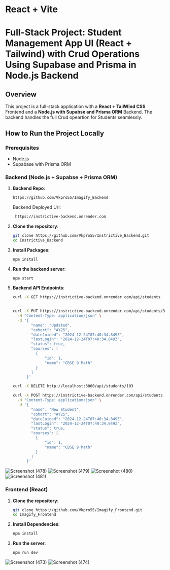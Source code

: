 # React + Vite

# Full-Stack Project: Student Management App UI (React + Tailwind) with Crud Operations Using Supabase and Prisma in Node.js Backend

## Overview
This project is a full-stack application with a **React + TailWind CSS** Frontend and a **Node.js with Supabse and Prisma ORM** Backend. The backend handles the full Crud opeartion for Students seamlessly.


## How to Run the Project Locally

### Prerequisites
- Node.js 
- Supabase with Prisma ORM

### Backend (Node.js + Supabse + Prisma ORM)

1. **Backend Repo**:
   ```bash
   https://github.com/Vkpro55/Imagify_Backend
   ```
   Backend Deployed Url: 
   ```bash
    https://instrictive-backend.onrender.com
   ```

2. **Clone the repository**:
   ```bash
   git clone https://github.com/Vkpro55/Instrictive_Backend.git
   cd Instrictive_Backend
   ```
3. **Install Packages**:
   ```bash
   npm install
   ```
3. **Run the backend server**:
   ```bash
   npm start
   ```
4. **Backend API Endpoints**:
   ```bash
   curl -X GET https://instrictive-backend.onrender.com/api/students
    
   ```
   ```bash
   curl -X PUT https://instrictive-backend.onrender.com/api/students/3 \
     -H "Content-Type: application/json" \
     -d '{
           "name": "Updated",
           "cohort": "AY25",
           "dateJoined": "2024-12-24T07:40:34.849Z",
           "lastLogin": "2024-12-24T07:40:34.849Z",
           "status": true,
           "courses": [
             {
                 "id": 1,
                 "name": "CBSE 9 Math"
             }
           ]
         }'

   ```

   ```bash
   curl -X DELETE http://localhost:3000/api/students/103

   ```
   ```bash
   curl -X POST https://instrictive-backend.onrender.com/api/students \
     -H "Content-Type: application/json" \
     -d '{
           "name": "New Student",
           "cohort": "AY25",
           "dateJoined": "2024-12-24T07:40:34.849Z",
           "lastLogin": "2024-12-24T07:40:34.849Z",
           "status": true,
           "courses": [
             {
                 "id": 1,
                 "name": "CBSE 9 Math"
             }
           ]
         }'


   ```



![Screenshot (478)](https://github.com/user-attachments/assets/a77d80ca-ae8b-4cfe-a66d-596e8a2ccb18)
![Screenshot (479)](https://github.com/user-attachments/assets/660fc900-bb5a-4cc8-b6e1-6136f2cc7fa5)
![Screenshot (480)](https://github.com/user-attachments/assets/aaeb379d-e324-4174-b6c5-73af3e475be3)
![Screenshot (481)](https://github.com/user-attachments/assets/edc69352-435f-4a7a-bab8-3041bb8e465d)

### Frontend (React)
1. **Clone the repository**:
   ```bash
   git clone https://github.com/Vkpro55/Imagify_Frontend.git
   cd Imagify_Frontend
   ```

2. **Install Dependencies**:
   ```bash
   npm install
   ```

3. **Run the server**:
   ```bash
   npm run dev
   ```


![Screenshot (473)](https://github.com/user-attachments/assets/c87a40ef-84f1-41a3-b714-379850e9f11b)
![Screenshot (474)](https://github.com/user-attachments/assets/a7f924f7-93c7-4e92-94a8-6823102b20ee)

   
